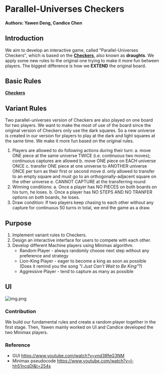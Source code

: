 # Parallel-Universes Checkers

#### Authors: Yawen Deng, Candice Chen

## Introduction

We aim to develop an interactive game, called "Parallel-Universes Checkers", which is based on the [**Checkers**](https://en.wikipedia.org/wiki/Checkers#:~:text=Checkers%20(American%20English)%2C%20also,Checkers%20is%20developed%20from%20alquerque), also known as **draughts**. We apply some new rules to the original one trying to make it more fun between players. The biggest difference is how we **EXTEND** the original board.

## Basic Rules
[**Checkers**](https://en.wikipedia.org/wiki/Checkers#:~:text=Checkers%20(American%20English)%2C%20also,Checkers%20is%20developed%20from%20alquerque)


## Variant Rules

Two parallel-universes version of Checkers are also played on one board for two players. We want to make the most of use of the board since the original
    version of Checkers only use the dark squares. So a new universe is created in our version for players to play at the dark and
    light squares at the same time. We make it more fun based on the original rules.


1. Players are allowed to do following actions during their turn:
    a. move ONE piece at the same universe TWICE (i.e. continuous two moves); continuous captures are allowed
    b. move ONE piece on EACH universe ONCE
    c. transfer ONE piece at one universe to ANOTHER universe ONCE per turn as their first or second move
    d. only allowed to transfer to an empty square and must go to an orthogonally-adjacent square on the other universe
    e. CANNOT CAPTURE at the transferring round
2. Winning conditions:
    a. Once a player has NO PIECES on both boards on his turn, he loses.
    b. Once a player has NO STEPS AND NO TRANFER options on both boards, he loses.
3. Draw condition:
    If two players keep chasing to each other without any capture for continuous 50 turns in total,
    we end the game as a draw.

## Purpose
1. Implement variant rules to Checkers.
2. Design an interactive interface for users to compete with each other.
3. Develop different Machine players using Minimax algorithm.
   * Random Player - always randomly choose next step without any preference and strategy
   * Lion-King Player - eager to become a king as soon as possible (Does it remind you the song _"I Just Can't Wait to Be King"_?)
   * Aggressive Player - tend to capture as many as possible

## UI
![img.png](img.png)


### Contribution
We build our fundamental rules and create a random player together in the first stage. Then, Yawen mainly worked on UI and Candice developed the two Minimax players. 


### Reference
* GUI https://www.youtube.com/watch?v=vnd3RfeG3NM
* Minimax pseudocode  https://www.youtube.com/watch?v=l-hh51ncgDI&t=254s
